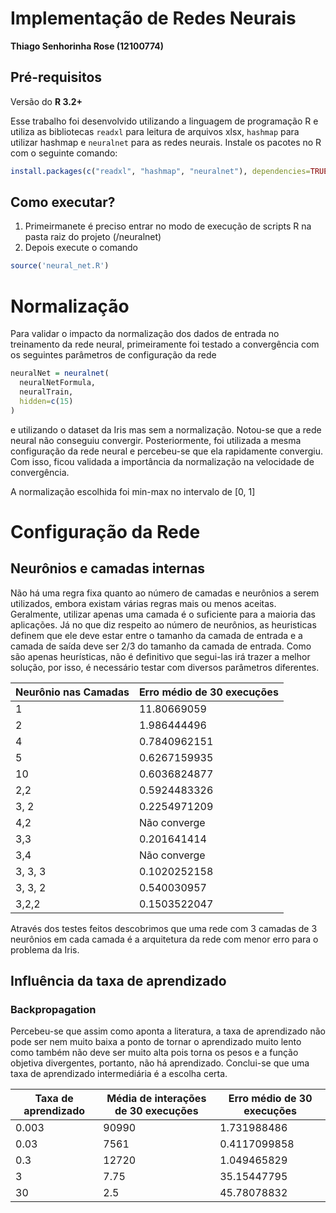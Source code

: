 # Implementação de Redes Neurais

**Thiago Senhorinha Rose (12100774)**

## Pré-requisitos

Versão do **R 3.2+**

Esse trabalho foi desenvolvido utilizando a linguagem de programação R e utiliza as bibliotecas ```readxl``` para leitura de arquivos xlsx, ```hashmap``` para utilizar hashmap e ```neuralnet``` para as redes neurais. Instale os pacotes no R com o seguinte comando:

```r
install.packages(c("readxl", "hashmap", "neuralnet"), dependencies=TRUE)
```

## Como executar?

1. Primeirmanete é preciso entrar no modo de execução de scripts R na pasta raiz do projeto (/neuralnet)
2. Depois execute o comando
```R
source('neural_net.R')
```

# Normalização

Para validar o impacto da normalização dos dados de entrada no treinamento da rede neural, primeiramente foi testado a convergência com os seguintes parâmetros de configuração da rede

```r
neuralNet = neuralnet(
  neuralNetFormula,
  neuralTrain, 
  hidden=c(15)
)
```
e utilizando o dataset da Iris mas sem a normalização. Notou-se que a rede neural não conseguiu convergir. Posteriormente, foi utilizada a mesma configuração da rede neural e percebeu-se que ela rapidamente convergiu. Com isso, ficou validada a importância da normalização na velocidade de convergência.

A normalização escolhida foi min-max no intervalo de [0, 1]

# Configuração da Rede

## Neurônios e camadas internas

Não há uma regra fixa quanto ao número de camadas e neurônios a serem utilizados, embora existam várias regras mais ou menos aceitas. Geralmente, utilizar apenas uma camada é o suficiente para a maioria das aplicações. Já no que diz respeito ao número de neurônios, as heuristicas definem que ele deve estar entre o tamanho da camada de entrada e a camada de saída deve ser 2/3 do tamanho da camada de entrada. Como são apenas heurísticas, não é definitivo que segui-las irá trazer a melhor solução, por isso, é necessário testar com diversos parâmetros diferentes. 

| Neurônio nas Camadas 	| Erro médio de 30 execuções 	|
|----------------------	|----------------------------	|
| 1 	| 11.80669059 	|
| 2 	| 1.986444496 	|
| 4 	| 0.7840962151 	|
| 5 	| 0.6267159935 	|
| 10 	| 0.6036824877 	|
| 2,2 	| 0.5924483326 	|
| 3, 2 	| 0.2254971209 	|
| 4,2 	| Não converge 	|
| 3,3 	| 0.201641414 	|
| 3,4 	| Não converge 	|
| 3, 3, 3 	| 0.1020252158 	|
| 3, 3, 2 	| 0.540030957 	|
| 3,2,2 	| 0.1503522047 	|

Através dos testes feitos descobrimos que uma rede com 3 camadas de 3 neurônios em cada camada é a arquitetura da rede com menor erro para o problema da Iris.

## Influência da taxa de aprendizado

### Backpropagation

Percebeu-se que assim como aponta a literatura, a taxa de aprendizado não pode ser nem muito baixa a ponto de tornar o aprendizado muito lento como também não deve ser muito alta pois torna os pesos e a função objetiva divergentes, portanto, não há aprendizado.  Conclui-se que uma taxa de aprendizado intermediária é a escolha certa.

| Taxa de aprendizado 	| Média de interações de 30 execuções 	| Erro médio de 30 execuções 	|
|---------------------	|-------------------------------------	|----------------------------	|
| 0.003 	| 90990 	| 1.731988486 	|
| 0.03 	| 7561 	| 0.4117099858 	|
| 0.3 	| 12720 	| 1.049465829 	|
| 3 	| 7.75 	| 35.15447795 	|
| 30 	| 2.5 	| 45.78078832 	|
